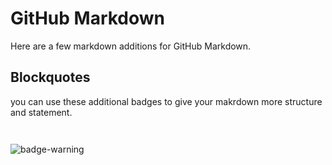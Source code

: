 # GitHub Markdown

Here are a few markdown additions for GitHub Markdown.

## Blockquotes

you can use these additional badges to give your makrdown more structure and statement.

```md



```

![badge-warning](https://raw.githubusercontent.com/Mqxx/GitHub-Markdown/main/blockquotes/warning.svg)
